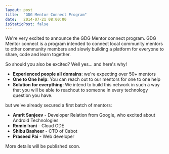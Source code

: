```yaml
---
layout: post
title:  "GDG Mentor Connect Program"
date:   2014-07-21 08:00:00
isStaticPost: false
---
```


We're very excited to announce the GDG Mentor connect program. GDG Mentor connect is a program intended to connect local community mentors to other community members and slowly building a platform for everyone to share, code and learn together. 

So should you also be excited? Well yes... and here's why!

* **Experienced people all domains**: we're expecting over 50+ mentors
* **One to One help**: You can reach out to our mentors for one to one help
* **Solution for everything**: We intend to build this network in such a way that you will be able to reachout to someone in every technology question you have.

but we've already secured a first batch of mentors:

* **Amrit Sanjeev** - Developer Relation from Google, who excited about Android Technologies<br>
* **Romin Irani** - Cloud GDE<br>
* **Shibu Basheer** - CTO of Cabot<br>
* **Praseed Pai** - Web developer<br>


More details will be published soon. 